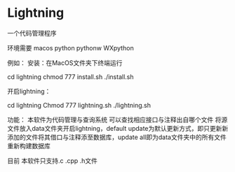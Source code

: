 # Lightning
一个代码管理程序

环境需要 macos python pythonw WXpython 

例如：
安装：在MacOS文件夹下终端运行

cd lightning
chmod 777 install.sh
./install.sh


开启lightning：

cd lightning
Chmod 777 lightning.sh
./lightning.sh


功能：
本软件为代码管理与查询系统 可以查找相应接口与注释出自哪个文件
将源文件放入data文件夹开启lightning，default update为默认更新方式，即只更新新添加的文件将其借口与注释添至数据库，update all即为data文件夹中的所有文件重新构建数据库

目前 本软件只支持.c .cpp .h文件
